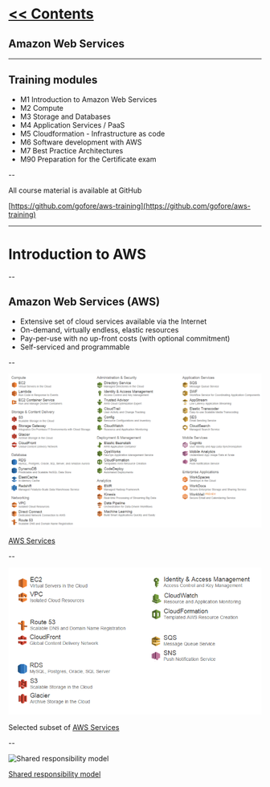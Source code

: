 # [<< Contents](README.md)

## Amazon Web Services

---

## Training modules

- M1 Introduction to Amazon Web Services
- M2 Compute
- M3 Storage and Databases
- M4 Application Services / PaaS
- M5 Cloudformation - Infrastructure as code
- M6 Software development with AWS
- M7 Best Practice Architectures
- M90 Preparation for the Certificate exam

--

All course material is available at GitHub

[https://github.com/gofore/aws-training](https://github.com/gofore/aws-training)

---

# Introduction to AWS

--

## Amazon Web Services (AWS)

- Extensive set of cloud services available via the Internet
- On-demand, virtually endless, elastic resources
- Pay-per-use with no up-front costs (with optional commitment)
- Self-serviced and programmable

--

![List of AWS Services](/images/aws_list_of_services.png)

[AWS Services](http://aws.amazon.com/products/)

--

![AWS Services in this course](/images/aws_list_of_services_opinionated.png)

Selected subset of [AWS Services](http://aws.amazon.com/products/)

--

![Shared responsibility model](http://d0.awsstatic.com/logos/compliance/shared_responsibility.jpg)

[Shared responsibility model](http://d0.awsstatic.com/logos/compliance/shared_responsibility.jpg)
